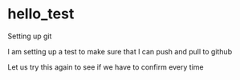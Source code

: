 # hello_test
Setting up git

I am setting up a test to make sure that I can push and pull to github

Let us try this again to see if we have to confirm every time